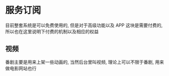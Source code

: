 # 服务订阅

目前整套系统是可以免费使用的, 但是对于高级功能以及 APP 这块是需要付费的, 所以也在这里说明下付费的机制以及相应的权益

## 视频

番剧主要是用来上架一些动画的, 当然后台里叫视频, 理论上可以不限于番剧, 用来做电影网站也行

